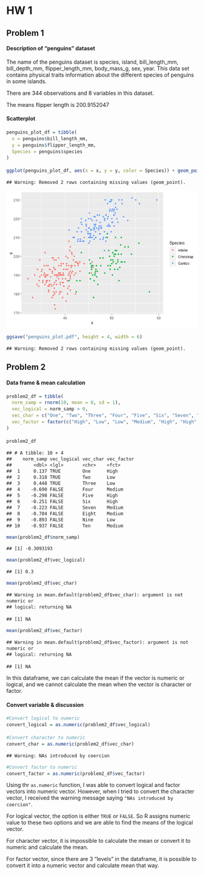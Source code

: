 HW 1
================

## Problem 1

#### Description of “penguins” dataset

The name of the penguins dataset is species, island, bill_length_mm,
bill_depth_mm, flipper_length_mm, body_mass_g, sex, year. This data set
contains physical traits information about the different species of
penguins in some islands.

There are 344 observations and 8 variables in this dataset.

The means flipper length is 200.9152047

#### Scatterplot

``` r
penguins_plot_df = tibble(
  x = penguins$bill_length_mm,
  y = penguins$flipper_length_mm,
  Species = penguins$species
)

ggplot(penguins_plot_df, aes(x = x, y = y, color = Species)) + geom_point()
```

    ## Warning: Removed 2 rows containing missing values (geom_point).

![](HW-1_files/figure-gfm/scatterplot_penguins-1.png)<!-- -->

``` r
ggsave("penguins_plot.pdf", height = 4, width = 6)
```

    ## Warning: Removed 2 rows containing missing values (geom_point).

## Problem 2

#### Data frame & mean calculation

``` r
problem2_df = tibble(
  norm_samp = rnorm(10, mean = 0, sd = 1),
  vec_logical = norm_samp > 0,
  vec_char = c("One", "Two", "Three", "Four", "Five", "Six", "Seven", "Eight", "Nine", "Ten"),
  vec_factor = factor(c("High", "Low", "Low", "Medium", "High", "High", "Medium", "Medium", "Low", "Medium"))
)

problem2_df
```

    ## # A tibble: 10 × 4
    ##    norm_samp vec_logical vec_char vec_factor
    ##        <dbl> <lgl>       <chr>    <fct>     
    ##  1     0.137 TRUE        One      High      
    ##  2     0.318 TRUE        Two      Low       
    ##  3     0.448 TRUE        Three    Low       
    ##  4    -0.690 FALSE       Four     Medium    
    ##  5    -0.298 FALSE       Five     High      
    ##  6    -0.251 FALSE       Six      High      
    ##  7    -0.223 FALSE       Seven    Medium    
    ##  8    -0.704 FALSE       Eight    Medium    
    ##  9    -0.893 FALSE       Nine     Low       
    ## 10    -0.937 FALSE       Ten      Medium

``` r
mean(problem2_df$norm_samp)
```

    ## [1] -0.3093193

``` r
mean(problem2_df$vec_logical)
```

    ## [1] 0.3

``` r
mean(problem2_df$vec_char)
```

    ## Warning in mean.default(problem2_df$vec_char): argument is not numeric or
    ## logical: returning NA

    ## [1] NA

``` r
mean(problem2_df$vec_factor)
```

    ## Warning in mean.default(problem2_df$vec_factor): argument is not numeric or
    ## logical: returning NA

    ## [1] NA

In this dataframe, we can calculate the mean if the vector is numeric or
logical, and we cannot calculate the mean when the vector is character
or factor.

#### Convert variable & discussion

``` r
#Convert logical to numeric
convert_logical = as.numeric(problem2_df$vec_logical)

#Convert character to numeric
convert_char = as.numeric(problem2_df$vec_char)
```

    ## Warning: NAs introduced by coercion

``` r
#Convert factor to numeric
convert_factor = as.numeric(problem2_df$vec_factor)
```

Using thr `as.numeric` function, I was able to convert logical and
factor vectors into numeric vector. However, when I tried to convert the
character vector, I received the warning message saying
`"NAs introduced by coercion"`.

For logical vector, the option is either `TRUE` or `FALSE`. So R assigns
numeric value to these two options and we are able to find the means of
the logical vector.

For character vector, it is impossible to calculate the mean or convert
it to numeric and calculate the mean.

For factor vector, since there are 3 “levels” in the dataframe, it is
possible to convert it into a numeric vector and calculate mean that
way.
